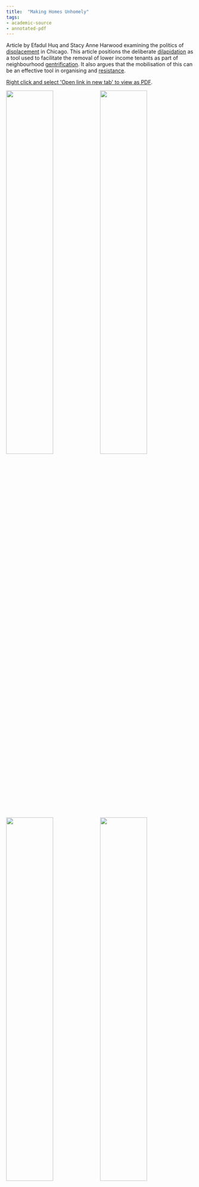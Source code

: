 ```yaml
---
title:  "Making Homes Unhomely"
tags:
- academic-source
- annotated-pdf
---
```



Article by Efadul Huq and Stacy Anne Harwood examining the politics of [displacement](cause-affect-effect/displacement) in Chicago. This article positions the deliberate [dilapidation](cause-affect-effect/displacement) as a tool used to facilitate the removal of lower income tenants as part of neighbourhood [gentrification](cause-affect-effect/gentrification). It also argues that the mobilisation of this can be an effective tool in organising and [resistance](resistance/resistance).

<a href="https://elaraks.github.io/dampcapital/images/theory/cico.12393.pdf" target="_blank">Right click and select 'Open link in new tab' to view as PDF</a>.

<img src="https://elaraks.github.io/dampcapital/cico.12393-01.jpg" width="50%"/><img src="https://elaraks.github.io/dampcapital/cico.12393-02.jpg" width="50%"/>
<img src="https://elaraks.github.io/dampcapital/cico.12393-03.jpg" width="50%"/><img src="https://elaraks.github.io/dampcapital/cico.12393-04.jpg" width="50%"/>
<img src="https://elaraks.github.io/dampcapital/cico.12393-05.jpg" width="50%"/><img src="https://elaraks.github.io/dampcapital/cico.12393-06.jpg" width="50%"/>
<img src="https://elaraks.github.io/dampcapital/cico.12393-07.jpg" width="50%"/><img src="https://elaraks.github.io/dampcapital/cico.12393-08.jpg" width="50%"/>
<img src="https://elaraks.github.io/dampcapital/cico.12393-09.jpg" width="50%"/><img src="https://elaraks.github.io/dampcapital/cico.12393-10.jpg" width="50%"/>
<img src="https://elaraks.github.io/dampcapital/cico.12393-11.jpg" width="50%"/><img src="https://elaraks.github.io/dampcapital/cico.12393-12.jpg" width="50%"/>
<img src="https://elaraks.github.io/dampcapital/cico.12393-13.jpg" width="50%"/><img src="https://elaraks.github.io/dampcapital/cico.12393-14.jpg" width="50%"/>
<img src="https://elaraks.github.io/dampcapital/cico.12393-15.jpg" width="50%"/><img src="https://elaraks.github.io/dampcapital/cico.12393-16.jpg" width="50%"/>
